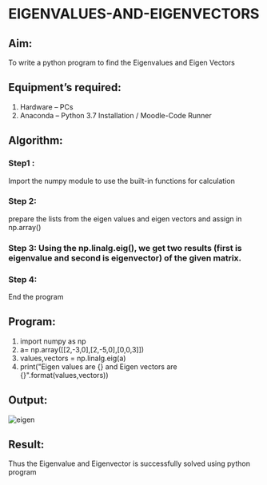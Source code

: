 # EIGENVALUES-AND-EIGENVECTORS
## Aim:
To write a python program to find the Eigenvalues and Eigen Vectors
## Equipment’s required:
1. 	Hardware – PCs
2. 	Anaconda – Python 3.7 Installation / Moodle-Code Runner
## Algorithm:
### Step1 : 
Import the numpy module to use the built-in functions for calculation
### Step 2: 
prepare the lists from the eigen values and eigen vectors and assign in np.array()
### Step 3: Using the np.linalg.eig(),  we get two results (first is eigenvalue and second is eigenvector) of the given matrix.
### Step 4: 
End the program

## Program:
1. import numpy as np
2. a= np.array([[2,-3,0],[2,-5,0],[0,0,3]])
3. values,vectors =  np.linalg.eig(a)
4. print("Eigen values are {} and Eigen vectors are {}".format(values,vectors))

## Output:
![eigen](https://github.com/ARCHANAT1305/EIGENVALUES-AND-EIGENVECTORS/assets/145975189/dc19bbfe-f17c-4796-9d3f-3779c233c6ea)

## Result:
Thus the Eigenvalue and Eigenvector is successfully solved using python program
